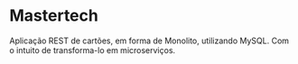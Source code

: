 # Mastertech

Aplicação REST de cartões, em forma de Monolito, utilizando MySQL. Com o intuito de transforma-lo em microserviços.
